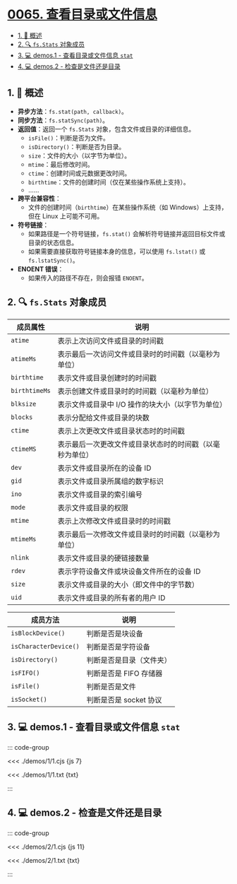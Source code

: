 # [0065. 查看目录或文件信息](https://github.com/Tdahuyou/TNotes.nodejs/tree/main/notes/0065.%20%E6%9F%A5%E7%9C%8B%E7%9B%AE%E5%BD%95%E6%88%96%E6%96%87%E4%BB%B6%E4%BF%A1%E6%81%AF)

<!-- region:toc -->

- [1. 📒 概述](#1--概述)
- [2. 🔍 `fs.Stats` 对象成员](#2--fsstats-对象成员)
- [3. 💻 demos.1 - 查看目录或文件信息 `stat`](#3--demos1---查看目录或文件信息-stat)
- [4. 💻 demos.2 - 检查是文件还是目录](#4--demos2---检查是文件还是目录)

<!-- endregion:toc -->

## 1. 📒 概述

- **异步方法**：`fs.stat(path, callback)`。
- **同步方法**：`fs.statSync(path)`。
- **返回值**：返回一个 `fs.Stats` 对象，包含文件或目录的详细信息。
  - `isFile()`：判断是否为文件。
  - `isDirectory()`：判断是否为目录。
  - `size`：文件的大小（以字节为单位）。
  - `mtime`：最后修改时间。
  - `ctime`：创建时间或元数据更改时间。
  - `birthtime`：文件的创建时间（仅在某些操作系统上支持）。
  - ……
- **跨平台兼容性**：
  - 文件的创建时间（`birthtime`）在某些操作系统（如 Windows）上支持，但在 Linux 上可能不可用。
- **符号链接**：
  - 如果路径是一个符号链接，`fs.stat()` 会解析符号链接并返回目标文件或目录的状态信息。
  - 如果需要直接获取符号链接本身的信息，可以使用 `fs.lstat()` 或 `fs.lstatSync()`。
- **ENOENT 错误**：
  - 如果传入的路径不存在，则会报错 `ENOENT`。

## 2. 🔍 `fs.Stats` 对象成员

| 成员属性      | 说明                                                     |
| ------------- | -------------------------------------------------------- |
| `atime`       | 表示上次访问文件或目录的时间戳                           |
| `atimeMs`     | 表示最后一次访问文件或目录时的时间戳（以毫秒为单位）     |
| `birthtime`   | 表示文件或目录创建时的时间戳                             |
| `birthtimeMs` | 表示创建文件或目录时的时间戳（以毫秒为单位）             |
| `blksize`     | 表示文件或目录中 I/O 操作的块大小（以字节为单位）        |
| `blocks`      | 表示分配给文件或目录的块数                               |
| `ctime`       | 表示上次更改文件或目录状态时的时间戳                     |
| `ctimeMS`     | 表示最后一次更改文件或目录状态时的时间戳（以毫秒为单位） |
| `dev`         | 表示文件或目录所在的设备 ID                              |
| `gid`         | 表示文件或目录所属组的数字标识                           |
| `ino`         | 表示文件或目录的索引编号                                 |
| `mode`        | 表示文件或目录的权限                                     |
| `mtime`       | 表示上次修改文件或目录时的时间戳                         |
| `mtimeMs`     | 表示最后一次修改文件或目录时的时间戳（以毫秒为单位）     |
| `nlink`       | 表示文件或目录的硬链接数量                               |
| `rdev`        | 表示字符设备文件或块设备文件所在的设备 ID                |
| `size`        | 表示文件或目录的大小（即文件中的字节数）                 |
| `uid`         | 表示文件或目录的所有者的用户 ID                          |

| 成员方法              | 说明                     |
| --------------------- | ------------------------ |
| `isBlockDevice()`     | 判断是否是块设备         |
| `isCharacterDevice()` | 判断是否是字符设备       |
| `isDirectory()`       | 判断是否是目录（文件夹） |
| `isFIFO()`            | 判断是否是 FIFO 存储器   |
| `isFile()`            | 判断是否是文件           |
| `isSocket()`          | 判断是否是 socket 协议   |

## 3. 💻 demos.1 - 查看目录或文件信息 `stat`

::: code-group

<<< ./demos/1/1.cjs {js 7}

<<< ./demos/1/1.txt {txt}

:::

## 4. 💻 demos.2 - 检查是文件还是目录

::: code-group

<<< ./demos/2/1.cjs {js 11}

<<< ./demos/2/1.txt {txt}

:::
